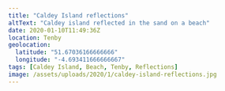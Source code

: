 ```yaml
---
title: "Caldey Island reflections"
altText: "Caldey island reflected in the sand on a beach"
date: 2020-01-10T11:49:36Z
location: Tenby
geolocation: 
  latitude: "51.67036166666666"
  longitude: "-4.693411666666667"
tags: [Caldey Island, Beach, Tenby, Reflections]
image: /assets/uploads/2020/1/caldey-island-reflections.jpg
---
```

